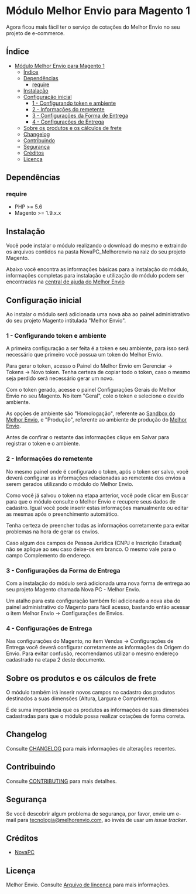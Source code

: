 # Módulo Melhor Envio para Magento 1

Agora ficou mais fácil ter o serviço de cotações do Melhor Envio no seu projeto de e-commerce.

## Índice

- [Módulo Melhor Envio para Magento 1](#módulo-melhor-envio-para-magento-1)
  - [Índice](#índice)
  - [Dependências](#dependências)
    - [require](#require)
  - [Instalação](#instalação)
  - [Configuração inicial](#configuração-inicial)
    - [1 - Configurando token e ambiente](#1---configurando-token-e-ambiente)
    - [2 - Informações do remetente](#2---informações-do-remetente)
    - [3 - Configurações da Forma de Entrega](#3---configurações-da-forma-de-entrega)
    - [4 - Configurações de Entrega](#4---configurações-de-entrega)
  - [Sobre os produtos e os cálculos de frete](#sobre-os-produtos-e-os-cálculos-de-frete)
  - [Changelog](#changelog)
  - [Contribuindo](#contribuindo)
  - [Segurança](#segurança)
  - [Créditos](#créditos)
  - [Licença](#licença)

## Dependências

### require 
* PHP >= 5.6
* Magento >= 1.9.x.x


## Instalação

Você pode instalar o módulo realizando o download do mesmo e extraindo os arquivos contidos na pasta NovaPC_Melhorenvio na raiz do seu projeto Magento.

Abaixo você encontra as informações básicas para a instalação do módulo, informações completas para instalação e utilização do módulo podem ser encontradas na [central de ajuda do Melhor Envio](https://ajuda.melhorenvio.com.br/pt-BR/articles/4586935-manual-de-integracao-plataforma-magento-1)

## Configuração inicial

Ao instalar o módulo será adicionada uma nova aba ao painel administrativo do seu projeto Magento intitulada "Melhor Envio".

### 1 - Configurando token e ambiente

A primeira configuração a ser feita é a token e seu ambiente, para isso será necessário que primeiro você possua um token do Melhor Envio.

Para gerar o token, acesso o Painel do Melhor Envio em Gerenciar -> Tokens -> Novo token. Tenha certeza de copiar todo o token, caso o mesmo seja perdido será necessário gerar um novo.

Com o token gerado, acesse o painel Configurações Gerais do Melhor Envio no seu Magento. No item "Geral", cole o token e selecione o devido ambiente.

As opções de ambiente são "Homologação", referente ao [Sandbox do Melhor Envio](https://sandbox.melhorenvio.com.br/), e "Produção", referente ao ambiente de produção do [Melhor Envio](https://www.melhorenvio.com.br/).

Antes de confirar o restante das informações clique em Salvar para registrar o token e o ambiente.

### 2 - Informações do remetente

No mesmo painel onde é configurado o token, após o token ser salvo, você deverá configurar as informações relacionadas ao remetente dos envios a serem gerados utilizando o módulo do Melhor Envio.

Como você já salvou o token na etapa anterior, você pode clicar em Buscar para que o módulo consulte o Melhor Envio e recupere seus dados de cadastro. Igual você pode inserir estas informações manualmente ou editar as mesmas após o preenchimento automático.

Tenha certeza de preencher todas as informaçẽos corretamente para evitar problemas na hora de gerar os envios.

Caso algum dos campos de Pessoa Jurídica (CNPJ e Inscrição Estadual) não se aplique ao seu caso deixe-os em branco. O mesmo vale para o campo Complemento do endereço.

### 3 - Configurações da Forma de Entrega

Com a instalação do módulo será adicionada uma nova forma de entrega ao seu projeto Magento chamada Nova PC - Melhor Envio.

Um atalho para esta configuração também foi adicionado a nova aba do painel administrativo do Magento para fácil acesso, bastando então acessar o item Melhor Envio -> Configurações de Envios.

### 4 - Configurações de Entrega

Nas configurações do Magento, no item Vendas -> Configurações de Entrega você deverá configurar corretamente as informações da Origem do Envio. Para evitar confusão, recomendamos utilizar o mesmo endereço cadastrado na etapa 2 deste documento.

## Sobre os produtos e os cálculos de frete

O módulo também irá inserir novos campos no cadastro dos produtos destinados a suas dimensões (Altura, Largura e Comprimento).

É de suma importância que os produtos as informações de suas dimensões cadastradas para que o módulo possa realizar cotações de forma correta.

## Changelog

Consulte [CHANGELOG](CHANGELOG.md) para mais informações de alterações recentes.

## Contribuindo

Consulte [CONTRIBUTING](CONTRIBUTING.md) para mais detalhes.

## Segurança

Se você descobrir algum problema de segurança, por favor, envie um e-mail para tecnologia@melhorenvio.com, ao invés de usar um *issue tracker*.

## Créditos

- [NovaPC](http://www.novapc.com.br/)

## Licença

Melhor Envio. Consulte [Arquivo de lincença](LICENSE.md) para mais informações.
